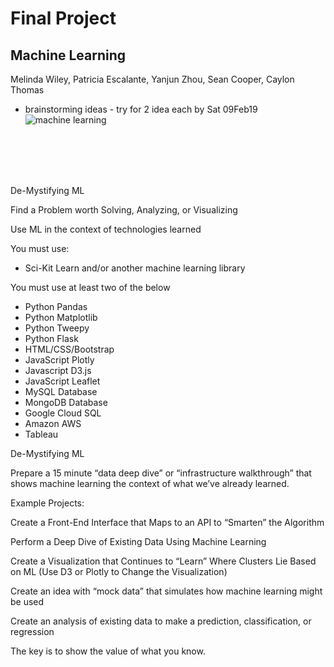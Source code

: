 # Final Project
## Machine Learning

Melinda Wiley, Patricia Escalante, Yanjun Zhou, Sean Cooper, Caylon Thomas


* brainstorming ideas - try for 2 idea each by Sat 09Feb19
![machine learning](https://user-images.githubusercontent.com/41865917/52417360-b70e6100-2ab9-11e9-8c4c-956de92052f9.png)

<br><br><br><br>

De-Mystifying ML

Find a Problem worth Solving, Analyzing, or Visualizing

Use ML in the context of technologies learned

You must use:

* Sci-Kit Learn and/or another machine learning library

You must use at least two of the below

* Python Pandas
* Python Matplotlib
* Python Tweepy
* Python Flask
* HTML/CSS/Bootstrap
* JavaScript Plotly
* Javascript D3.js
* JavaScript Leaflet
* MySQL Database
* MongoDB Database
* Google Cloud SQL
* Amazon AWS
* Tableau

De-Mystifying ML

Prepare a 15 minute “data deep dive” or “infrastructure walkthrough” that shows machine learning the context of what we’ve already learned.

Example Projects:

Create a Front-End Interface that Maps to an API to “Smarten” the Algorithm

Perform a Deep Dive of Existing Data Using Machine Learning 

Create a Visualization that Continues to “Learn” Where Clusters Lie Based on ML (Use D3 or Plotly to Change the Visualization)

Create an idea with “mock data” that simulates how machine learning might be used

Create an analysis of existing data to make a prediction, classification, or regression

The key is to show the value of what you know.
